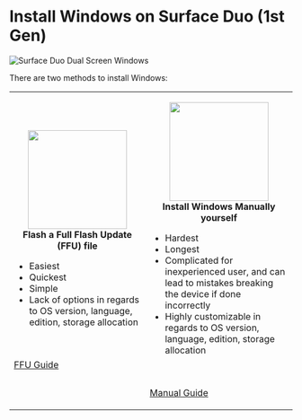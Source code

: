 # Install Windows on Surface Duo (1st Gen)

![Surface Duo Dual Screen Windows](https://user-images.githubusercontent.com/3755345/170788230-a42e624a-d2ed-4070-b289-a9b34774bcd0.png)

There are two methods to install Windows:

<table>
  <tr>
    <td>
      <p align="center">
        <a href="https://github.com/WOA-Project/SurfaceDuo-Guides/blob/main/InstallWindows/FlashingFFU-SurfaceDuo1.md"><img src="https://raw.githubusercontent.com/gus33000/UUPMediaCreator/main/Assets/logo.png" width="176"></a><br>
        <b>Flash a Full Flash Update (FFU) file</b><br>
        <ul>
          <li>Easiest</li>
          <li>Quickest</li>
          <li>Simple</li>
          <li>Lack of options in regards to OS version, language, edition, storage allocation</li>
        </ul><br>
        <br>
        <a href="https://github.com/WOA-Project/SurfaceDuo-Guides/blob/main/InstallWindows/FlashingFFU-SurfaceDuo1.md">FFU Guide</a>
      </p>
    </td>
    <td>
      <p align="center">
        <a href="https://github.com/WOA-Project/SurfaceDuo-Guides/blob/main/InstallWindows/InstallWindowsManually-SurfaceDuo1.md"><img src="https://raw.githubusercontent.com/gus33000/UUPMediaCreator/main/Assets/logo.png" width="176"></a><br>
        <b>Install Windows Manually yourself</b><br>
        <ul>
          <li>Hardest</li>
          <li>Longest</li>
          <li>Complicated for inexperienced user, and can lead to mistakes breaking the device if done incorrectly</li>
          <li>Highly customizable in regards to OS version, language, edition, storage allocation</li>
        </ul><br>
        <br>
        <a href="https://github.com/WOA-Project/SurfaceDuo-Guides/blob/main/InstallWindows/InstallWindowsManually-SurfaceDuo1.md">Manual Guide</a>
      </p>
    </td>
  </tr>
</table>
